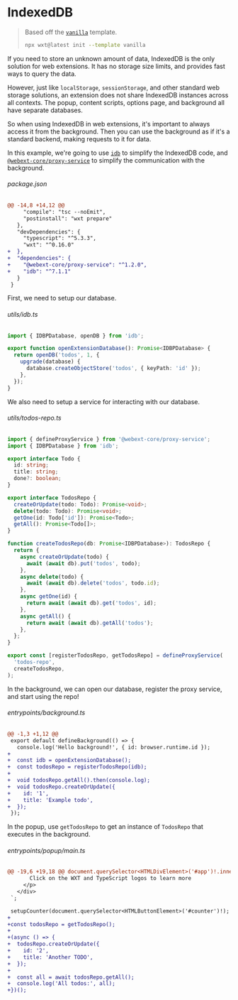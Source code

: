 <!-- Generated by scripts/generate-diffs.ts -->

# IndexedDB

> Based off the [`vanilla`](https://github.com/wxt-dev/wxt/tree/main/templates/vanilla) template.
>
> ```sh
> npx wxt@latest init --template vanilla
> ```

If you need to store an unknown amount of data, IndexedDB is the only solution for web extensions. It has no storage size limits, and provides fast ways to query the data.

However, just like `localStorage`, `sessionStorage`, and other standard web storage solutions, an extension does not share IndexedDB instances across all contexts. The popup, content scripts, options page, and background all have separate databases.

So when using IndexedDB in web extensions, it's important to always access it from the background. Then you can use the background as if it's a standard backend, making requests to it for data.

In this example, we're going to use [`idb`](https://www.npmjs.com/package/idb) to simplify the IndexedDB code, and [`@webext-core/proxy-service`](https://webext-core.aklinker1.io/guide/proxy-service/) to simplify the communication with the background.

###### package.json

```diff
@@ -14,8 +14,12 @@
     "compile": "tsc --noEmit",
     "postinstall": "wxt prepare"
   },
   "devDependencies": {
     "typescript": "^5.3.3",
     "wxt": "^0.16.0"
+  },
+  "dependencies": {
+    "@webext-core/proxy-service": "^1.2.0",
+    "idb": "^7.1.1"
   }
 }
```

First, we need to setup our database.

###### utils/idb.ts

```ts
import { IDBPDatabase, openDB } from 'idb';

export function openExtensionDatabase(): Promise<IDBPDatabase> {
  return openDB('todos', 1, {
    upgrade(database) {
      database.createObjectStore('todos', { keyPath: 'id' });
    },
  });
}
```

We also need to setup a service for interacting with our database.

###### utils/todos-repo.ts

```ts
import { defineProxyService } from '@webext-core/proxy-service';
import { IDBPDatabase } from 'idb';

export interface Todo {
  id: string;
  title: string;
  done?: boolean;
}

export interface TodosRepo {
  createOrUpdate(todo: Todo): Promise<void>;
  delete(todo: Todo): Promise<void>;
  getOne(id: Todo['id']): Promise<Todo>;
  getAll(): Promise<Todo[]>;
}

function createTodosRepo(db: Promise<IDBPDatabase>): TodosRepo {
  return {
    async createOrUpdate(todo) {
      await (await db).put('todos', todo);
    },
    async delete(todo) {
      await (await db).delete('todos', todo.id);
    },
    async getOne(id) {
      return await (await db).get('todos', id);
    },
    async getAll() {
      return await (await db).getAll('todos');
    },
  };
}

export const [registerTodosRepo, getTodosRepo] = defineProxyService(
  'todos-repo',
  createTodosRepo,
);
```

In the background, we can open our database, register the proxy service, and start using the repo!

###### entrypoints/background.ts

```diff
@@ -1,3 +1,12 @@
 export default defineBackground(() => {
   console.log('Hello background!', { id: browser.runtime.id });
+
+  const idb = openExtensionDatabase();
+  const todosRepo = registerTodosRepo(idb);
+
+  void todosRepo.getAll().then(console.log);
+  void todosRepo.createOrUpdate({
+    id: '1',
+    title: 'Example todo',
+  });
 });
```

In the popup, use `getTodosRepo` to get an instance of `TodosRepo` that executes in the background.

###### entrypoints/popup/main.ts

```diff
@@ -19,6 +19,18 @@ document.querySelector<HTMLDivElement>('#app')!.innerHTML = `
       Click on the WXT and TypeScript logos to learn more
     </p>
   </div>
 `;

 setupCounter(document.querySelector<HTMLButtonElement>('#counter')!);
+
+const todosRepo = getTodosRepo();
+
+(async () => {
+  todosRepo.createOrUpdate({
+    id: '2',
+    title: 'Another TODO',
+  });
+
+  const all = await todosRepo.getAll();
+  console.log('All todos:', all);
+})();
```
